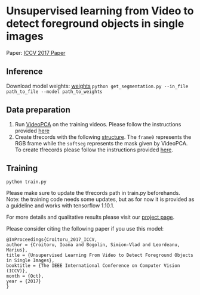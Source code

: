 # Unsupervised learning from Video to detect foreground objects in single images

Paper: [ICCV 2017 Paper](http://openaccess.thecvf.com/content_ICCV_2017/papers/Croitoru_Unsupervised_Learning_From_ICCV_2017_paper.pdf)


## Inference
Download model weights: [weights](https://drive.google.com/open?id=1e2-LEvSCIirFKt-iKZvVHu7QbGDbbE36)
`python get_segmentation.py --in_file path_to_file --model path_to_weights`


## Data preparation

1. Run [VideoPCA](https://sites.google.com/site/multipleframesmatching/) on the training videos. Please follow the instructions provided [here](https://sites.google.com/site/multipleframesmatching/)
2. Create tfrecords with the following [structure](https://github.com/ioanacroi/unsup-learning-from-video/blob/b97fbf82dc3d46c952e0ff1d6fac54230d6bc49b/train.py#L122). The `frame0` represents the RGB frame while the `softseg` represents the mask given by VideoPCA. To create tfrecords please follow the instructions provided [here](https://www.tensorflow.org/tutorials/load_data/tfrecord).

## Training
`python train.py`

Please make sure to update the tfrecords path in train.py beforehands. Note: the training code needs some updates, but as for now it is provided as a guideline and works with tensorflow 1.10.1.



For more details and qualitative results please visit our [project page](https://sites.google.com/view/unsupervisedlearningfromvideo).

Please consider citing the following paper if you use this model:
```
@InProceedings{Croitoru_2017_ICCV,
author = {Croitoru, Ioana and Bogolin, Simion-Vlad and Leordeanu, Marius},
title = {Unsupervised Learning From Video to Detect Foreground Objects in Single Images},
booktitle = {The IEEE International Conference on Computer Vision (ICCV)},
month = {Oct},
year = {2017}
}
```
